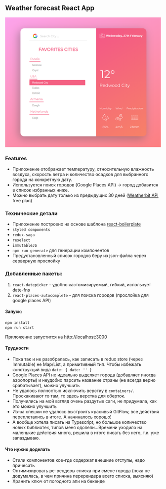 ## Weather forecast React App

![](./assets/screenshot.png)


### Features
- Приложение отображает температуру, относительную влажность воздуха, скорость ветра и количество осадков для выбранного города на конкретную дату.
- Используется поиск городов (Google Places API) -> город добавится в список избранных ниже.
- Можно выбрать дату только из предыдущих 30 дней ([Weatherbit API](https://www.weatherbit.io/) free plan)

### Технические детали

- Приложение построено на основе шаблона [react-boilerplate](https://github.com/react-boilerplate/react-boilerplate)
- `styled components`
- `redux-saga`
- `reselect`
- `immutableJS`
- `npm run generate` для генерации компонентов
- Предустановленный список городов беру из json-файла через серверную прослойку


### Добавленные пакеты: 
1. `react-datepicker` - удобно кастомизируемый, гибкий, использует date-fns
2. `react-places-autocomplete` - для поиска городов (прослойка для google places API) 

#### Запуск:
```
npm install
npm run start
```
Приложение запустится на [http://localhost:3000](http://localhost:3000)



#### Трудности
- Пока так и не разобралась, как записать в redux store (через Immutable) не Map/List, а примитивный тип. Чтобы избежать конструкций вида `date: { date: '' }`
- Google Places API не идеально выделяет города (добавляет иногда аэропорты) и неудобно парсить название страны (не всегда верно срабатывает), можно улучшить
- Не удалось полностью исключить верстку в `containers/`. Проскакивают то там, то здесь верстка для оберток. 
- Получились на мой взгляд очень раздутые саги, не придумала, как это можно улучшить
- Из-за спешки не удалось выстроить красивый GitFlow, все действия переплетались в итоге. А начиналось хорошо)
- А вообще хотела писать на Typescript, но большое количество новых библиотек, типов меня одолели...Времени уходило на маленькие действия много, решила в итоге писать без него, т.к. уже запаздываю.

#### Что нужно доделать
- Стили компонентов кое-где содержат внешние отступы, надо причесать
- Оптимизировать ре-рендеры списка при смене города (пока не додумалась, в чем причина перерендера всего списка, выясняю)
- Хранить ключ от погодного апи на бекенде

